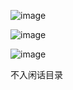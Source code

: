 ![image](https://img2023.cnblogs.com/blog/1797571/202302/1797571-20230226205003859-1024276721.png)

![image](https://img2023.cnblogs.com/blog/1797571/202302/1797571-20230226205102157-1381931133.jpg)

![image](https://img2023.cnblogs.com/blog/1797571/202302/1797571-20230226205110352-518555878.jpg)

不入闲话目录
